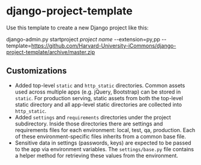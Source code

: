 django-project-template
=======================

Use this template to create a new Django project like this:

django-admin.py startproject _project name_ --extension=py,pp --template=https://github.com/Harvard-University-iCommons/django-project-template/archive/master.zip

## Customizations

* Added top-level `static` and `http_static` directories.  Common assets used across multiple apps (e.g. jQuery, Bootstrap) can be stored in `static`.  For production serving, static assets from both the top-level static directory and all app-level static directories are collected into `http_static`.
* Added `settings` and `requirements` directories under the project subdirectory.  Inside those directories there are settings and requirements files for each environment: local, test, qa, production. Each of these environment-specific files inherits from a common base file. 
* Sensitive data in settings (passwords, keys) are expected to be passed to the app via environment variables.  The `settings/base.py` file contains a helper method for retrieving these values from the environment. 
